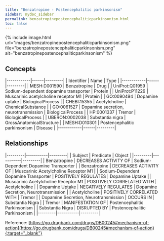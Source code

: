 ```yaml
---
title: "Benzatropine - Postencephalitic parkinsonism"
sidebar: mydoc_sidebar
permalink: benzatropinepostencephaliticparkinsonism.html
toc: false 
---
```


{% include image.html url="images/benzatropinepostencephaliticparkinsonism.png" file="benzatropinepostencephaliticparkinsonism.png" alt="benzatropinepostencephaliticparkinsonism" %}

## Concepts

|------------|------|---------|
| Identifier | Name | Type    |
|------------|------|---------|
| MESH:D001590 | Benzatropine | Drug |
| UniProt:Q01959 | Sodium-dependent dopamine transporter | Protein |
| UniProt:P11229 | Muscarinic acetylcholine receptor M1 | Protein |
| GO:0090494 | Dopamine uptake | BiologicalProcess |
| CHEBI:15355 | Acetylcholine | ChemicalSubstance |
| GO:0061527 | Dopamine secretion, neurotransmission | BiologicalProcess |
| HP:0001337 | Tremor | BiologicalProcess |
| UBERON:0002038 | Substantia nigra | GrossAnatomicalStructure |
| MESH:D010301 | Postencephalitic parkinsonism | Disease |
|------------|------|---------|

## Relationships

|---------|-----------|---------|
| Subject | Predicate | Object  |
|---------|-----------|---------|
| Benzatropine | DECREASES ACTIVITY OF | Sodium-Dependent Dopamine Transporter |
| Benzatropine | DECREASES ACTIVITY OF | Muscarinic Acetylcholine Receptor M1 |
| Sodium-Dependent Dopamine Transporter | POSITIVELY REGULATES | Dopamine Uptake |
| Muscarinic Acetylcholine Receptor M1 | POSITIVELY CORRELATED WITH | Acetylcholine |
| Dopamine Uptake | NEGATIVELY REGULATES | Dopamine Secretion, Neurotransmission |
| Acetylcholine | POSITIVELY CORRELATED WITH | Tremor |
| Dopamine Secretion, Neurotransmission | OCCURS IN | Substantia Nigra |
| Tremor | MANIFESTATION OF | Postencephalitic Parkinsonism |
| Substantia Nigra | DISRUPTED BY | Postencephalitic Parkinsonism |
|---------|-----------|---------|

Reference: [https://go.drugbank.com/drugs/DB00245#mechanism-of-action](https://go.drugbank.com/drugs/DB00245#mechanism-of-action){:target="_blank"}